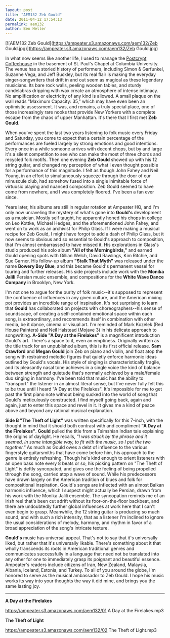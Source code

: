 ```yaml
---
layout: post
title: "AEM132 Zeb Gould"
date: 2011-04-12 17:54:13
permalink: aem132
author: Ben Heller
---
```

[![AEM132 Zeb Gould](https://ampeater.s3.amazonaws.com/aem132/Zeb Gould.jpg)](https://ampeater.s3.amazonaws.com/aem132/Zeb Gould.jpg)

In what now seems like another life, I used to manage the [Postcrypt Coffeehouse](http://www.postcrypt.org/) in the basement of St. Paul's Chapel at Columbia University. The venue has a storied history of performers, including Simon & Garfunkel, Suzanne Vega, and Jeff Buckley, but its real flair is making the everyday singer-songwriters that drift in and out seem as magical as these legendary musicians. Its bare rock walls, peeling wooden tables, and sturdy candelabras dripping with wax create an atmosphere of intense intimacy. No amplification or electricity of any kind is allowed. A small plaque on the wall reads "Maximum Capacity: 35," which may have even been an optimistic assessment. It was, and remains, a truly special place, one of those increasingly rare nooks that provide New Yorkers with a complete escape from the chaos of upper Manhattan. It's there that I first met **Zeb Gould**.

<!-- more -->

When you've spent the last two years listening to folk music every Friday and Saturday, you come to expect that a certain percentage of the performances are fueled largely by strong emotions and good intentions. Every once in a while someone arrives with decent chops, but by and large it's a silent competition to see who can make the most of three chords and recycled folk motifs. Then one evening **Zeb Gould** showed up with his 12 string guitar, and changed my perception of what I even thought possible for a performance of this magnitude. I felt as though John Fahey and Neil Young, in an effort to simultaneously squeeze through the door of our minuscule club, had somehow fused into a single inimitable force of virtuosic playing and nuanced composition. Zeb Gould seemed to have come from nowhere, and I was completely floored. I've been a fan ever since.

Years later, his albums are still in regular rotation at Ampeater HQ, and I'm only now unraveling the mystery of what's gone into **Gould's** development as a musician. Mostly self taught, he apparently honed his chops in college on Leo Kottke, Michael Hedges, and the aforementioned John Fahey, and went on to work as an archivist for Philip Glass. If I were making a musical recipe for Zeb Gould, I might have forgot to add a dash of Philip Glass, but it now seems to obvious and so essential to Gould's approach to composition, that I'm almost embarrassed to have missed it. His explorations in Glass's studio produced his solo album **"All of the Morningbirds,"** and earned Gould opening spots with Gillian Welch, David Rawlings, Kim Ritchie, and Sue Garner. His follow-up album **"Stalk That Myth"** was released under the name **Bowery Boy Blue**, and this became Gould's permanent vessel for touring and further releases. His side projects include work with the **Monika Jalili** Persian music ensemble, and compositions for the **White Wave Dance Company** in Brooklyn, New York.

I'm not one to argue for the purity of folk music--it's supposed to represent the confluence of influences in any given culture, and the American mixing pot provides an incredible range of inspiration. It's not surprising to learn that **Gould** has collaborated on projects with choreographers--his sense of soundscape, of creating a self-contained emotional space within each song, is extraordinary, and recommends itself in combination with other media, be it dance, cinema or visual art. I'm reminded of Mark Kozelek (Red House Painters) and Neil Halstead (Mojave 3) in his delicate approach to songwriting. **A-Side "A Day at the Firelakes"** is a magnificent introduction Gould's art. There's a space to it, even an emptiness. Originally written as the title track for an unpublished album, this is its first official release. **Sam Crawford** and **Megan Gould** join Zeb on piano and violin, and float atop the song with restrained melodic figures that quietly enforce harmonic ideas outlined by Gould's vocals. His style of singing is characteristically fragile, and its pleasantly nasal tone achieves in a single voice the kind of balance between strength and quietude that's normally achieved by a male/female duo singing in harmony. I've been told that music has the ability to "transport" the listener in an almost literal sense, but I've never fully felt this to be true until I heard "A Day at the Firelakes". It's impossible for me to get past the first piano note without being sucked into the world of song that Gould's meticulously constructed. I find myself going back, again and again, just to enter this space and revel in it. It gives me a kind of peace above and beyond any rational musical explanation.

**Side B "The Theft of Light"** was written specifically for this 7-inch, with the thought in mind that it should both contrast with and compliment **"A Day at the Firelakes"**. **Gould** pulled the title from a Tsimshian Indian tale explaining the origins of daylight. He recalls, _"I was struck by the phrase and it seemed, in some intangible way, to fit with the music, so I put the two together."_ As much as Gould owes a debt of influence to the various fingerstyle guitarsmiths that have come before him, his approach to the genre is entirely refreshing. Though he's kind enough to orient listeners with an open bass note every 8 beats or so, his picking pattern on "The Theft of Light" is deftly syncopated, and gives one the feeling of being propelled through the song, carried atop a wave of sound. While his predecessors have drawn largely on the American tradition of blues and folk for compositional inspiration, Gould's songs are inflected with an almost Balkan harmonic influence, which I suspect might actually be Persian, drawn from his work with the Monika Jalili ensemble. The syncopation reminds me of an Irish reel that's been cut adrift without its foor-on-the-floor backbeat, and there are undoubtedly further global influences at work here that I can't even begin to grasp. Meanwhile, the 12 string guitar is producing so much sound, and with such a rich intensity, that as a listener I'm inclined to ignore the usual considerations of melody, harmony, and rhythm in favor of a broad appreciation of the song's intricate texture.

**Gould's** music has universal appeal. That's not to say that it's universally liked, but rather that it's universally likable. There's something about it that wholly transcends its roots in American traditional genres and communicates successfully in a language that need not be translated into any other for one to immediately grasp its poignant and beautiful essence. Ampeater's readers include citizens of Iran, New Zealand, Malaysia, Albania, Iceland, Estonia, and Turkey. To all of you around the globe, I'm honored to serve as the musical ambassador to Zeb Gould. I hope his music works its way into your thoughts the way it did mine, and brings you the same lasting joy.

---

**A Day at the Firelakes**

https://ampeater.s3.amazonaws.com/aem132/01 A Day at the Firelakes.mp3

**The Theft of Light**

https://ampeater.s3.amazonaws.com/aem132/02 The Theft of Light.mp3

